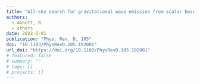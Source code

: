 ```yaml
---
title: "All-sky search for gravitational wave emission from scalar boson clouds around spinning black holes in LIGO O3 data"
authors:
  - Abbott, R.
  - others
date: 2022-5-01
publication: "Phys. Rev. D, 105"
doi: "10.1103/PhysRevD.105.102001"
url_doi: "https://doi.org/10.1103/PhysRevD.105.102001"
# featured: false
# summary: ""
# tags: []
# projects: []
---
```


